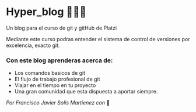 # Hyper_blog 💚💛🧡
Un blog para el curso de git y gitHub de Platzi

Mediante este curso podras entender el sistema de control de versiones por excelencia, exacto git.

### Con este blog aprenderas acerca de:
- Los comandos basicos de git
- El flujo de trabajo profesional de git
- Viajar en el tiempo en tu proyecto
- Una gran comunidad que esta dispuesta a aportar siempre.

*Por Francisco Javier Solis Martienez con* 💛
